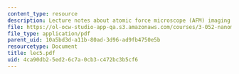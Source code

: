 ```yaml
---
content_type: resource
description: Lecture notes about atomic force microscope (AFM) imaging.
file: https://ol-ocw-studio-app-qa.s3.amazonaws.com/courses/3-052-nanomechanics-of-materials-and-biomaterials-spring-2007/4ca90db25ed26c7a0cb3c472bc3b5cf6_lec5.pdf
file_type: application/pdf
parent_uid: 10a5bd3d-a11b-80ad-3d96-ad9fb4750e5b
resourcetype: Document
title: lec5.pdf
uid: 4ca90db2-5ed2-6c7a-0cb3-c472bc3b5cf6
---
```

